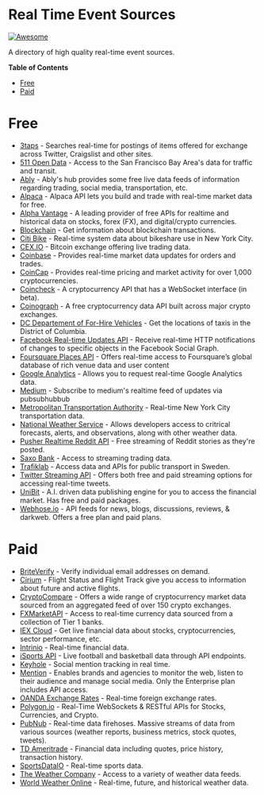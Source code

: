 # Real Time Event Sources

[![Awesome](https://awesome.re/badge.svg)](https://awesome.re)

A directory of high quality real-time event sources.

**Table of Contents**
- [Free](#free)
- [Paid](#paid)

<a name="free"></a>
# Free
- [3taps](http://3taps.com/developers-overview.php) - Searches real-time for postings of items offered for exchange across Twitter, Craigslist and other sites.
- [511 Open Data](https://511.org/open-data) - Access to the San Francisco Bay Area's data for traffic and transit.
- [Ably](https://www.ably.io/hub) - Ably's hub provides some free live data feeds of information regarding trading, social media, transportation, etc.
- [Alpaca](https://alpaca.markets/) - Alpaca API lets you build and trade with real-time market data for free.
- [Alpha Vantage](https://www.alphavantage.co/) - A leading provider of free APIs for realtime and historical data on stocks, forex (FX), and digital/crypto currencies.
- [Blockchain](https://www.blockchain.com/api/blockchain_api) - Get information about blockchain transactions.
- [Citi Bike](https://www.citibikenyc.com/system-data) - Real-time system data about bikeshare use in New York City.
- [CEX.IO](https://cex.io/cex-api) - Bitcoin exchange offering live trading data.
- [Coinbase](https://docs.pro.coinbase.com/#websocket-feed) - Provides real-time market data updates for orders and trades.
- [CoinCap](https://docs.coincap.io/) - Provides real-time pricing and market activity for over 1,000 cryptocurrencies.
- [Coincheck](https://coincheck.com/documents/exchange/api#websocket) - A cryptocurrency API that has a WebSocket interface (in beta).
- [Coinograph](https://coinograph.io/) - A free cryptocurrency data API built across major crypto exchanges.
- [DC Departement of For-Hire Vehicles](https://dctcdata.portal.azure-api.net/) -  Get the locations of taxis in the District of Columbia.
- [Facebook Real-time Updates API](https://developers.facebook.com/docs/graph-api/webhooks) - Receive real-time HTTP notifications of changes to specific objects in the Facebook Social Graph.
- [Foursquare Places API](https://developer.foursquare.com/docs/api) - Offers real-time access to Foursquare’s global database of rich venue data and user content
- [Google Analytics](https://developers.google.com/analytics/devguides/reporting/realtime/v3/) - Allows you to request real-time Google Analytics data.
- [Medium](https://medium.superfeedr.com/) - Subscribe to medium's realtime feed of updates via pubsubhubbub
- [Metropolitan Transportation Authority](http://web.mta.info/developers/index.html) - Real-time New York City transportation data.
- [National Weather Service](https://www.weather.gov/documentation/services-web-api) - Allows developers access to critrical forecasts, alerts, and observations, along with other weather data.
- [Pusher Realtime Reddit API](https://blog.pusher.com/pusher-realtime-reddit-api/) - Free streaming of Reddit stories as they're posted.
- [Saxo Bank](https://www.developer.saxo/) - Access to streaming trading data.
- [Trafiklab](https://www.trafiklab.se/api) - Access data and APIs for public transport in Sweden.
- [Twitter Streaming API](https://developer.twitter.com/en/docs/tweets/filter-realtime/overview) - Offers both free and paid streaming options for accessing real-time tweets.
- [UniBit](https://unibit.ai/product) - A.I. driven data publishing engine for you to access the financial market. Has free and paid packages.
- [Webhose.io](https://webhose.io/) - API feeds for news, blogs, discussions, reviews, & darkweb. Offers a free plan and paid plans.

<a name="paid"></a>
# Paid
- [BriteVerify](https://support.briteverify.com/en/articles/766617-real-time-email-verification-api) - Verify individual email addresses on demand.
- [Cirium](https://developer.flightstats.com/api-docs/flightstatus/v2) - Flight Status and Flight Track give you access to information about future and active flights.
- [CryptoCompare](https://min-api.cryptocompare.com/) - Offers a wide range of cryptocurrency market data sourced from an aggregated feed of over 150 crypto exchanges.
- [FXMarketAPI](https://fxmarketapi.com/) - Access to real-time currency data sourced from a collection of Tier 1 banks.
- [IEX Cloud](https://iexcloud.io/) - Get live financial data about stocks, cryptocurrencies, sector performance, etc.
- [Intrinio](https://intrinio.com/) - Real-time financial data.
- [iSports API](https://www.isportsapi.com/) - Live football and basketball data through API endpoints.
- [Keyhole](https://keyhole.co/social-mention/) - Social mention tracking in real time.
- [Mention](https://mention.com/en/) - Enables brands and agencies to monitor the web, listen to their audience and manage social media. Only the Enterprise plan includes API access.
- [OANDA Exchange Rates](https://www1.oanda.com/fx-for-business/exchange-rates-api) - Real-time foreign exchange rates.
- [Polygon.io](https://polygon.io/) - Real-Time WebSockets & RESTful APIs for Stocks, Currencies, and Crypto.
- [PubNub](https://www.pubnub.com/developers/realtime-data-streams/) - Real-time data firehoses. Massive streams of data from various sources (weather reports, business metrics, stock quotes, tweets).
- [TD Ameritrade](https://developer.tdameritrade.com/) - Financial data including quotes, price history, transaction history.
- [SportsDataIO](https://sportsdata.io/) - Real-time sports data.
- [The Weather Company](https://business.weather.com/products/weather-data-packages) - Access to a variety of weather data feeds.
- [World Weather Online](https://www.worldweatheronline.com/developer/) - Real-time, future, and historical weather data.
